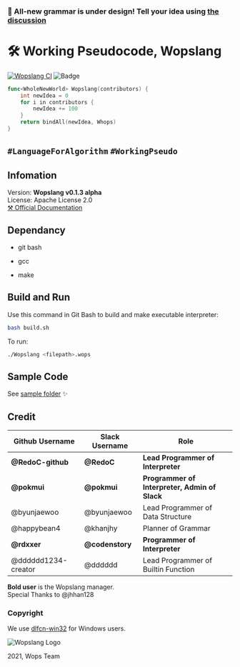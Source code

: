 ### :mega: All-new grammar is under design! Tell your idea using [the discussion](https://github.com/Wopslang/Wops/discussions/32#discussion-3645738)
# :hammer_and_wrench: Working Pseudocode, Wopslang

[![Wopslang CI](https://github.com/Wopslang/Wops/actions/workflows/wopslang-ci.yml/badge.svg)](https://github.com/Wopslang/Wops/actions/workflows/wopslang-ci.yml)
![Badge](https://img.shields.io/badge/Slack-Join_our_chat-critical.svg?link=https://join.slack.com/t/wopslangcommunity/shared_invite/zt-nkcy12cy-n8YlAPnOT~ErPODF6k3jOw&logo=slack)

```go
func<WholeNewWorld> Wopslang(contributors) {
    int newIdea = 0
    for i in contributors {
        newIdea += 100
    }
    return bindAll(newIdea, Whops)
}
```

## `#LanguageForAlgorithm` `#WorkingPseudo`

## Infomation

Version: **Wopslang v0.1.3 alpha**  
License: Apache License 2.0  
[⚒️ Official Documentation](./doc/README.md)  

## Dependancy

- git bash

- gcc

- make

## Build and Run

Use this command in Git Bash to build and make executable interpreter:

```bash
bash build.sh
```

To run:

```bash
./Wopslang <filepath>.wops
```

## Sample Code

See [sample folder](./sample) :sparkles:

## Credit 

|Github Username|Slack Username|Role|
|---|---|---|
|**@RedoC-github**|**@RedoC**|**Lead Programmer of Interpreter**|
|**@pokmui**|**@pokmui**|**Programmer of Interpreter, Admin of Slack**|
|@byunjaewoo|@byunjaewoo|Lead Programmer of Data Structure
|@happybean4|@khanjhy|Planner of Grammar|
|**@rdxxer**|**@codenstory**|**Programmer of Interpreter**|
|@dddddd1234-creator|@dddddd|Lead Programmer of Builtin Function|

**Bold user** is the Wopslang manager.  
Special Thanks to @jhhan128

### Copyright

We use [dlfcn-win32](https://github.com/dlfcn-win32/dlfcn-win32) for Windows users.

![Wopslang Logo](https://emoji.slack-edge.com/T01MFM2TJ07/wopsfull/7fe35e7cbecd2d4d.png)

2021, Wops Team
